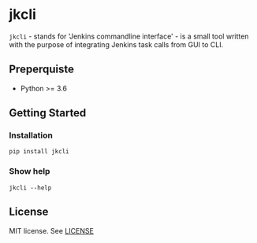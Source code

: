 # jkcli

`jkcli` - stands for 'Jenkins commandline interface' - is a small tool written
with the purpose of integrating Jenkins task calls from GUI to CLI.

## Preperquiste

* Python >= 3.6

## Getting Started

### Installation

```
pip install jkcli
```

### Show help

```
jkcli --help
```

## License

MIT license. See [LICENSE](LICENSE)